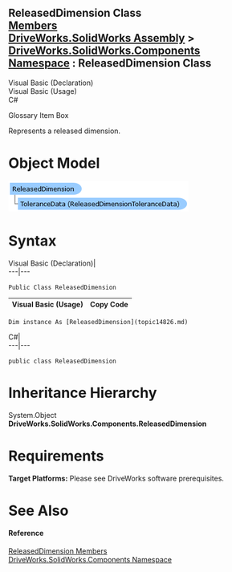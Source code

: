 ReleasedDimension Class   
[Members](topic14827.md)   
[DriveWorks.SolidWorks Assembly](topic13342.md) > [DriveWorks.SolidWorks.Components Namespace](topic13925.md) : ReleasedDimension Class  
---  
  
Visual Basic (Declaration)    
Visual Basic (Usage)    
C# 

Glossary Item Box

Represents a released dimension. 

# Object Model

![](dotnetdiagramimages/image839.png)

# Syntax

Visual Basic (Declaration)|   
---|---  
      
    
    Public Class ReleasedDimension   
  
Visual Basic (Usage)| Copy Code  
---|---  
      
    
    Dim instance As [ReleasedDimension](topic14826.md)  
  
C#|   
---|---  
      
    
    public class ReleasedDimension   
  
# Inheritance Hierarchy

System.Object  
**DriveWorks.SolidWorks.Components.ReleasedDimension**  


# Requirements

**Target Platforms:** Please see DriveWorks software prerequisites.

# See Also

#### Reference

[ReleasedDimension Members](topic14827.md)   
[DriveWorks.SolidWorks.Components Namespace](topic13925.md)


